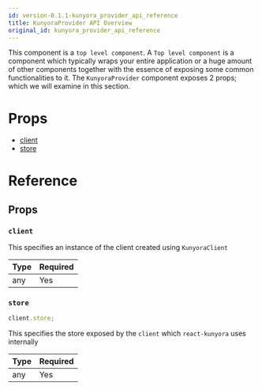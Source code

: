 ```yaml
---
id: version-0.1.1-kunyora_provider_api_reference
title: KunyoraProvider API Overview
original_id: kunyora_provider_api_reference
---
```


This component is a `top level component`. A `Top level component` is a component which typically wraps your entire application or a huge amount of other components together with the essence of exposing some common functionalities to it. The `KunyoraProvider` component exposes 2 props; which we will examine in this section.

# Props

* [client](kunyora_provider_api_reference.md#client)
* [store](kunyora_provider_api_reference.md#store)

# Reference

## Props

### `client`

This specifies an instance of the client created using `KunyoraClient`

| Type | Required |
| ---- | -------- |
| any  | Yes      |

### `store`

```javascript
client.store;
```

This specifies the store exposed by the `client` which `react-kunyora` uses internally

| Type | Required |
| ---- | -------- |
| any  | Yes      |
